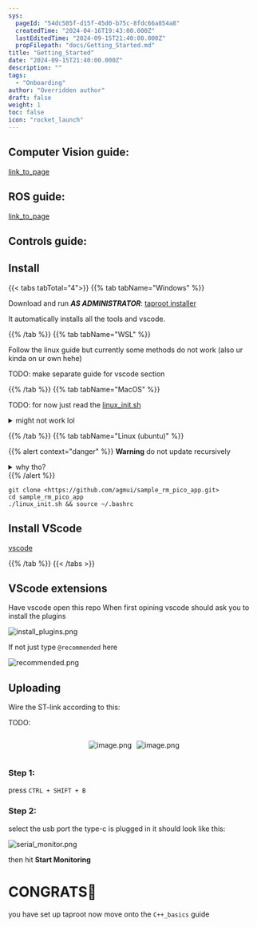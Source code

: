 ```yaml
---
sys:
  pageId: "54dc585f-d15f-45d0-b75c-8fdc66a854a8"
  createdTime: "2024-04-16T19:43:00.000Z"
  lastEditedTime: "2024-09-15T21:40:00.000Z"
  propFilepath: "docs/Getting_Started.md"
title: "Getting_Started"
date: "2024-09-15T21:40:00.000Z"
description: ""
tags:
  - "Onboarding"
author: "Overridden author"
draft: false
weight: 1
toc: false
icon: "rocket_launch"
---
```


## Computer Vision guide:

[link_to_page](86d45bc0-388b-4d26-8848-44f255f73d0e)

## ROS guide:

[link_to_page](3c76c1de-ec8f-46d6-8b0a-294005edc2d5)

## Controls guide:

## Install

{{< tabs tabTotal="4">}}
{{% tab tabName="Windows" %}}

Download and run _**AS ADMINISTRATOR**_: [taproot installer](https://github.com/Thornbots/TeachingFreshies/releases/tag/1.0)

It automatically installs all the tools and vscode.

{{% /tab %}}
{{% tab tabName="WSL" %}}

Follow the linux guide but currently some methods do not work (also ur kinda on ur own hehe)

TODO: make separate guide for vscode section

{{% /tab %}}
{{% tab tabName="MacOS" %}}

TODO: for now just read the [linux_init.sh](https://github.com/agmui/sample_rm_pico_app/blob/main/linux_init.sh)

<details>
<summary>might not work lol</summary>

`brew install libusb pkg-config`

Next install: [vscode](https://code.visualstudio.com/Download)

</details>

{{% /tab %}}
{{% tab tabName="Linux (ubuntu)" %}}

{{% alert context="danger" %}}
**Warning** do not update recursively
<details>
<summary>why tho?</summary>
There are some submodules that may go on for a while (like tinyusb) and I highly
recommend you don't need to get them.
If you want to see what submodules I update just look in `linux_init.sh`
</details>
{{% /alert %}}

```shell
git clone <https://github.com/agmui/sample_rm_pico_app.git>
cd sample_rm_pico_app
./linux_init.sh && source ~/.bashrc
```

## Install VScode

[vscode](https://code.visualstudio.com/Download)

{{% /tab %}}
{{< /tabs >}}

## VScode extensions

Have vscode open this repo
When first opining vscode should ask you to install the plugins

![install_plugins.png](https://prod-files-secure.s3.us-west-2.amazonaws.com/d518164a-d88e-44d1-a4ee-3adb3bd8bce0/89bd30f0-1825-4e77-867b-0a41ce370880/install_plugins.png?X-Amz-Algorithm=AWS4-HMAC-SHA256&X-Amz-Content-Sha256=UNSIGNED-PAYLOAD&X-Amz-Credential=ASIAZI2LB466XZVX3OZR%2F20250319%2Fus-west-2%2Fs3%2Faws4_request&X-Amz-Date=20250319T032143Z&X-Amz-Expires=3600&X-Amz-Security-Token=IQoJb3JpZ2luX2VjEBMaCXVzLXdlc3QtMiJHMEUCIFIVhfgGl6nc8x2qVlCk9G4qNJ%2FbAcbNr2YNGCw7524YAiEAolFFxgJrpbRcavZd3UH5CJZuZvbsubJRsX2yeOKAIXcq%2FwMIbBAAGgw2Mzc0MjMxODM4MDUiDAjlhXyWmc6b9zemkircA9ZATg%2BacOMb3EXJRLxZC5BjebfcIateMjzVMS2Afh0cFWDapP4TNEJTooS%2BLTAlcunaLWLvtkMiIkGJNQBUz%2FZK5VuWalrDutk%2F8J5cDnkM0XsgxoZx1XkJSo2VrPWqig6SMCbDIJSKUyG%2BGA5Fh7PNHG71yhUKl6qLd93FxL43D0Qr7I0Q5%2FI2kxF5Gy1lhy0CS9NckSrac3dy9TDiFN3o2QtuLKgFNPhWkYEbS3l7SK%2FT5M%2BLXq6auBb361XodwY0hiqDBHUO2gmTWx1pcqFG6wu7zGXyqqFwefJaVrVCTd1qoMzX8np%2B0%2BcTDAjI3rmtVV5obuXOzqd9iXjVEpndf5P%2FPV2RbYMQKDnAlxi6POLVmtinesG7wjRFdU%2BHNHGLPxCQWJHY9GgarcjhS%2FcgQz7Ua9fZvTD8keBAaC7rRriJ%2Bq%2F3gZux2RqpNvnOQnALNVOTVDa5N6VtBydupKJluDCRsEdvIcPx1jDLQSkk9d02Q7A6EnDILpHwnaNEYxoGhkPXtZ7xTnJ5W%2Bn7RQAoQpD2Vh%2F565yz91%2BxWnxpgwL%2BdydX75H0mm1o06d%2BAwo7K16fYB07xIHuhLvv%2BatO8CxMSELjfqc6YlcPzivTErgHircCvg%2B5nLZwMNXe6L4GOqUBsJChv9qfHy9PfEpbJ5cXqrB1e2QhNpR%2B4Afc0lifQBDJk8xq8w5p6Qx1hQxHs3AifOiW9sPtfvOmhs%2Bs%2FGBOTz%2FNu6tW6aGIkd2aWf%2FJ9IOpWo3L1uO6aTBiL%2B1so%2BTNlQ99f9NaRswR%2FFSp%2BLZZFwrUEtVzyFNBljsOg6UOIeD5St06ZCEsno%2F0knvAGlIMV594EmOkBCVu6S0TIGXIeBSe%2BS%2Be&X-Amz-Signature=f07ec355c85c2af1af5e00f1d26659041904617267737c1c52cc1f01d3cc8b23&X-Amz-SignedHeaders=host&x-id=GetObject)

If not just type `@recommended` here  

![recommended.png](https://prod-files-secure.s3.us-west-2.amazonaws.com/d518164a-d88e-44d1-a4ee-3adb3bd8bce0/61e661e9-5d85-4dfc-be0d-8d2097a5e793/recommended.png?X-Amz-Algorithm=AWS4-HMAC-SHA256&X-Amz-Content-Sha256=UNSIGNED-PAYLOAD&X-Amz-Credential=ASIAZI2LB466XZVX3OZR%2F20250319%2Fus-west-2%2Fs3%2Faws4_request&X-Amz-Date=20250319T032143Z&X-Amz-Expires=3600&X-Amz-Security-Token=IQoJb3JpZ2luX2VjEBMaCXVzLXdlc3QtMiJHMEUCIFIVhfgGl6nc8x2qVlCk9G4qNJ%2FbAcbNr2YNGCw7524YAiEAolFFxgJrpbRcavZd3UH5CJZuZvbsubJRsX2yeOKAIXcq%2FwMIbBAAGgw2Mzc0MjMxODM4MDUiDAjlhXyWmc6b9zemkircA9ZATg%2BacOMb3EXJRLxZC5BjebfcIateMjzVMS2Afh0cFWDapP4TNEJTooS%2BLTAlcunaLWLvtkMiIkGJNQBUz%2FZK5VuWalrDutk%2F8J5cDnkM0XsgxoZx1XkJSo2VrPWqig6SMCbDIJSKUyG%2BGA5Fh7PNHG71yhUKl6qLd93FxL43D0Qr7I0Q5%2FI2kxF5Gy1lhy0CS9NckSrac3dy9TDiFN3o2QtuLKgFNPhWkYEbS3l7SK%2FT5M%2BLXq6auBb361XodwY0hiqDBHUO2gmTWx1pcqFG6wu7zGXyqqFwefJaVrVCTd1qoMzX8np%2B0%2BcTDAjI3rmtVV5obuXOzqd9iXjVEpndf5P%2FPV2RbYMQKDnAlxi6POLVmtinesG7wjRFdU%2BHNHGLPxCQWJHY9GgarcjhS%2FcgQz7Ua9fZvTD8keBAaC7rRriJ%2Bq%2F3gZux2RqpNvnOQnALNVOTVDa5N6VtBydupKJluDCRsEdvIcPx1jDLQSkk9d02Q7A6EnDILpHwnaNEYxoGhkPXtZ7xTnJ5W%2Bn7RQAoQpD2Vh%2F565yz91%2BxWnxpgwL%2BdydX75H0mm1o06d%2BAwo7K16fYB07xIHuhLvv%2BatO8CxMSELjfqc6YlcPzivTErgHircCvg%2B5nLZwMNXe6L4GOqUBsJChv9qfHy9PfEpbJ5cXqrB1e2QhNpR%2B4Afc0lifQBDJk8xq8w5p6Qx1hQxHs3AifOiW9sPtfvOmhs%2Bs%2FGBOTz%2FNu6tW6aGIkd2aWf%2FJ9IOpWo3L1uO6aTBiL%2B1so%2BTNlQ99f9NaRswR%2FFSp%2BLZZFwrUEtVzyFNBljsOg6UOIeD5St06ZCEsno%2F0knvAGlIMV594EmOkBCVu6S0TIGXIeBSe%2BS%2Be&X-Amz-Signature=0d4fff74b15518e364145f57b01d2dc65bfc3b9df0caf7bed35c2048fb62ace0&X-Amz-SignedHeaders=host&x-id=GetObject)

## Uploading

Wire the ST-link according to this:

TODO:

<div style="display: flex;flex-direction: row; column-gap:10px; max-width: 630px;justify-content: center;">
<div>

![image.png](https://prod-files-secure.s3.us-west-2.amazonaws.com/d518164a-d88e-44d1-a4ee-3adb3bd8bce0/210ecb78-1116-4d7b-b9b7-2292f66fa2c2/image.png?X-Amz-Algorithm=AWS4-HMAC-SHA256&X-Amz-Content-Sha256=UNSIGNED-PAYLOAD&X-Amz-Credential=ASIAZI2LB466TAH3KKNL%2F20250319%2Fus-west-2%2Fs3%2Faws4_request&X-Amz-Date=20250319T032146Z&X-Amz-Expires=3600&X-Amz-Security-Token=IQoJb3JpZ2luX2VjEBMaCXVzLXdlc3QtMiJIMEYCIQD6pTUY%2FQd8RL9Jei3oARx6V7gZKOoCiIVZSl6TywoiFgIhAK7r0b7omJZR3Lla3Pcn2yYWPbIJPfFtST20hTad1vTfKv8DCGwQABoMNjM3NDIzMTgzODA1Igxd8CbD6hqQ7IdcubIq3AMK%2B23qi5zrQORrUwtfKB8fTaJdn0BnF0a0LGg6PMedK8sAsaZoYAbgD%2BOK2z5kCGrp8gfrNOkB6X2tj%2BFwYpEZfpe39nwWtxAKv3J8Gv1SCH%2FdF19jdCPf%2FYm8p%2BfLjC7%2BipbySVCu9O5R%2Fee%2B25VxOW02ppzZl%2Bj8rrnavzTNJazD5BIoBPMcmDxqLZ21576tdHZp%2FCnETbVfQBY93SviZaG0Eo%2BaNqXH0avRKR9AE66LrO%2F2UWPu%2FND2LEjbIGcvy%2BnR7s0Qy%2Fx1PM3wOKalzFsLBRnMlnvbuJsVZIBWiI9g0gL8lOwgeLSpZKVkn60JBrUv5frkcWP3Khp7ely5pEzzTU92IK4l5VjjOXIKhvPD9ddmryildChGhLzesijvramApUXlEjC%2FmHleEVAELJU9ZBeosmAjKPYkZi%2FgP%2BKvbsKjqEtQIOr8bNABpSNxvmex1JvlmNM9eFwHQt5QY3M9ENsCau1%2FPUMZQYAX9i8Y4BxbvKCgh%2B8bjIwjyaQRYid4dl8W%2BrAPkx3qk06L%2FmrZB1KME6d5O3kX%2FLK3xVDYuw3a78z3YB57IpQ7P%2B789%2ByJhIg0J9u1xo%2BZwRtB27ZAIXxlnEyZ5XY5tP8DubI%2BZURvNVneXClhJjCN3ui%2BBjqkAbuaSTBhS6WYPC3GUL4kyY6JShFzlpy1VSjG7U2BRFJ%2F2FrdGwBQT2gshlcvafKAhpLrFWALiKN7JeK9EDcdY5pV0h1uY4zSp7b0h%2BswjeUnyAnmrO0Rt%2Bt6n42jacZgavnqFtAzJoQsUKzb4XXD4OLs1QxwOakge4LhPgZRToCjUXlpaA9w%2B4QOqMVsvOzCKJSC1VeHuQ%2FQC0KHRR8amVx9qQ3E&X-Amz-Signature=7322bd4d8159255af7809f42ae08f6d9fb90796b9cfdd7f26d4bdd606eeada56&X-Amz-SignedHeaders=host&x-id=GetObject)

</div>
<div>

![image.png](https://prod-files-secure.s3.us-west-2.amazonaws.com/d518164a-d88e-44d1-a4ee-3adb3bd8bce0/33a0fd0f-8ca6-4a86-8e09-26e95ded1fff/image.png?X-Amz-Algorithm=AWS4-HMAC-SHA256&X-Amz-Content-Sha256=UNSIGNED-PAYLOAD&X-Amz-Credential=ASIAZI2LB466ZICMUFB5%2F20250319%2Fus-west-2%2Fs3%2Faws4_request&X-Amz-Date=20250319T032147Z&X-Amz-Expires=3600&X-Amz-Security-Token=IQoJb3JpZ2luX2VjEBMaCXVzLXdlc3QtMiJHMEUCIAW6V6cugqNdBdUGLwaCpPBJUv%2Bt4Y%2B%2Bfi1FxwpEAG6wAiEAwYuGLOJlcbWW9O8ZODaM6Xc0Ln55CeIatn98Gvy%2FX2Eq%2FwMIbBAAGgw2Mzc0MjMxODM4MDUiDOyFFa5dvPByA1tCaircA5Bkive45UG3ILe%2Ft38MTpIIwZ%2Fn4QBDiAmRqR0EHvUkpulCkFOxcvVBF7kp0gFYFGIYGz0mkS4f7n4NOsUSvrpm8r2G17CEu2ZCOTODMRh92fgAUSEWOSIs58CT2mD6A2v7%2FeKYWmoVJOWu4IMvKcJihnZIXarqs1tHw1X6ORlrbdVO2axkFr4R9Wdm9SfPFeODNnVEf6HvvqjXdK6plI7u1Zoxn4uVq0mrj0NQBhX%2BHTLEWWPSF3AehRfcAwL14l8gYO5uXSINckLmYSNu5O9a6hExoP2ZHka1qKLlv31nfoJ1uF3%2BXejTTs1C5uWQ4dHhwF%2F4Nk%2B9%2BqZ2jh8igVcg7mgqPEU%2B2f7XiofsJXUIm2H1MkjpFhYs4DGiM3lLfGi3uP5Pc7WF%2F6xDfjdO5md4tSKvGWzCOHqvIa7vE1T3R5jBETTayOdV8b3t1jRxu20grT7An5xatQLTgVoZko7m1jQN3RLbUISci21X6RhHZcoGIboMDy1Fka93PuUVDXT3ekWOtLogRZhfoOsyyq04He0HVtz9lsABNEbyFb1Zk%2FKhF0AUbhUUrNhJMfOQ5RiPLJSwepnNLHPWrz%2BFOCQnP1wFMWGYZTEKih5rOMCtcfO00bnne5CGeW1SMLzd6L4GOqUBy1dD0gswf9p1h6lyIu2IKqUR94XXz8sVkv27yJAcx46kaEppjunhH08QTq9ctrzUTt5a%2BuUORVAQOpeXm0eFJxwJZupdkpJmlb%2B9DAZeHXfxh2MfNBUeBQ3d5eMdom7kd%2BKhiFqMPc4M9mbLR3YvvGNEcrTBD%2FMtr8HMJWcq1lEzdAaZQYOT2bbW%2BcTF5S5cQI6TuH2tH92tngfiacHnCLlnL72y&X-Amz-Signature=c3a1586348a7e7df50b80e10af8b5ebbd80416807868bee26ea785ae3a02e3e7&X-Amz-SignedHeaders=host&x-id=GetObject)

</div>
</div>

### Step 1:

press `CTRL + SHIFT + B`

### Step 2:

select the usb port the type-c is plugged in it should look like this:

![serial_monitor.png](https://prod-files-secure.s3.us-west-2.amazonaws.com/d518164a-d88e-44d1-a4ee-3adb3bd8bce0/f03f4774-05d4-4393-b6a0-d5efb6d315ab/serial_monitor.png?X-Amz-Algorithm=AWS4-HMAC-SHA256&X-Amz-Content-Sha256=UNSIGNED-PAYLOAD&X-Amz-Credential=ASIAZI2LB466XZVX3OZR%2F20250319%2Fus-west-2%2Fs3%2Faws4_request&X-Amz-Date=20250319T032143Z&X-Amz-Expires=3600&X-Amz-Security-Token=IQoJb3JpZ2luX2VjEBMaCXVzLXdlc3QtMiJHMEUCIFIVhfgGl6nc8x2qVlCk9G4qNJ%2FbAcbNr2YNGCw7524YAiEAolFFxgJrpbRcavZd3UH5CJZuZvbsubJRsX2yeOKAIXcq%2FwMIbBAAGgw2Mzc0MjMxODM4MDUiDAjlhXyWmc6b9zemkircA9ZATg%2BacOMb3EXJRLxZC5BjebfcIateMjzVMS2Afh0cFWDapP4TNEJTooS%2BLTAlcunaLWLvtkMiIkGJNQBUz%2FZK5VuWalrDutk%2F8J5cDnkM0XsgxoZx1XkJSo2VrPWqig6SMCbDIJSKUyG%2BGA5Fh7PNHG71yhUKl6qLd93FxL43D0Qr7I0Q5%2FI2kxF5Gy1lhy0CS9NckSrac3dy9TDiFN3o2QtuLKgFNPhWkYEbS3l7SK%2FT5M%2BLXq6auBb361XodwY0hiqDBHUO2gmTWx1pcqFG6wu7zGXyqqFwefJaVrVCTd1qoMzX8np%2B0%2BcTDAjI3rmtVV5obuXOzqd9iXjVEpndf5P%2FPV2RbYMQKDnAlxi6POLVmtinesG7wjRFdU%2BHNHGLPxCQWJHY9GgarcjhS%2FcgQz7Ua9fZvTD8keBAaC7rRriJ%2Bq%2F3gZux2RqpNvnOQnALNVOTVDa5N6VtBydupKJluDCRsEdvIcPx1jDLQSkk9d02Q7A6EnDILpHwnaNEYxoGhkPXtZ7xTnJ5W%2Bn7RQAoQpD2Vh%2F565yz91%2BxWnxpgwL%2BdydX75H0mm1o06d%2BAwo7K16fYB07xIHuhLvv%2BatO8CxMSELjfqc6YlcPzivTErgHircCvg%2B5nLZwMNXe6L4GOqUBsJChv9qfHy9PfEpbJ5cXqrB1e2QhNpR%2B4Afc0lifQBDJk8xq8w5p6Qx1hQxHs3AifOiW9sPtfvOmhs%2Bs%2FGBOTz%2FNu6tW6aGIkd2aWf%2FJ9IOpWo3L1uO6aTBiL%2B1so%2BTNlQ99f9NaRswR%2FFSp%2BLZZFwrUEtVzyFNBljsOg6UOIeD5St06ZCEsno%2F0knvAGlIMV594EmOkBCVu6S0TIGXIeBSe%2BS%2Be&X-Amz-Signature=9d809eb17578cd28e97dff589daeb8883eb5d94e8286b68e6c1fbe67c496739d&X-Amz-SignedHeaders=host&x-id=GetObject)

then hit **Start Monitoring**

# CONGRATS🎉

you have set up taproot now move onto the `C++_basics` guide
